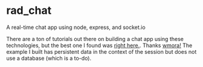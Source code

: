 rad_chat
========

A real-time chat app using node, express, and socket.io

There are a ton of tutorials out there on building a chat app using these technologies, but the best one 
I found was [right here.](http://www.williammora.com/2013/03/nodejs-tutorial-building-chatroom-with.html). Thanks [wmora!](https://github.com/wmora)
The example I built has persistent data in the context of the session but does not use a database (which is a to-do).
